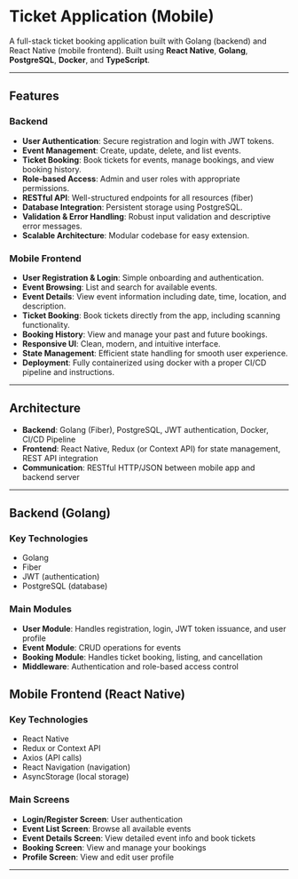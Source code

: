 # Ticket Application (Mobile)



A full-stack ticket booking application built with Golang (backend) and React Native (mobile frontend). Built using **React Native**, **Golang**, **PostgreSQL**, **Docker**, and **TypeScript**. 

---

## Features

### Backend

- **User Authentication**: Secure registration and login with JWT tokens.
- **Event Management**: Create, update, delete, and list events.
- **Ticket Booking**: Book tickets for events, manage bookings, and view booking history.
- **Role-based Access**: Admin and user roles with appropriate permissions.
- **RESTful API**: Well-structured endpoints for all resources (fiber)
- **Database Integration**: Persistent storage using PostgreSQL.
- **Validation & Error Handling**: Robust input validation and descriptive error messages.
- **Scalable Architecture**: Modular codebase for easy extension.

### Mobile Frontend

- **User Registration & Login**: Simple onboarding and authentication.
- **Event Browsing**: List and search for available events.
- **Event Details**: View event information including date, time, location, and description.
- **Ticket Booking**: Book tickets directly from the app, including scanning functionality. 
- **Booking History**: View and manage your past and future bookings.
- **Responsive UI**: Clean, modern, and intuitive interface.
- **State Management**: Efficient state handling for smooth user experience.
- **Deployment**: Fully containerized using docker with a proper CI/CD pipeline and instructions. 

---

## Architecture

- **Backend**: Golang (Fiber), PostgreSQL, JWT authentication, Docker, CI/CD Pipeline
- **Frontend**: React Native, Redux (or Context API) for state management, REST API integration
- **Communication**: RESTful HTTP/JSON between mobile app and backend server

---

## Backend (Golang)

### Key Technologies

- Golang  
- Fiber
- JWT (authentication)  
- PostgreSQL (database)  

### Main Modules

- **User Module**: Handles registration, login, JWT token issuance, and user profile
- **Event Module**: CRUD operations for events
- **Booking Module**: Handles ticket booking, listing, and cancellation
- **Middleware**: Authentication and role-based access control

## Mobile Frontend (React Native)

### Key Technologies

- React Native  
- Redux or Context API  
- Axios (API calls)  
- React Navigation (navigation)  
- AsyncStorage (local storage)  

### Main Screens

- **Login/Register Screen**: User authentication  
- **Event List Screen**: Browse all available events  
- **Event Details Screen**: View detailed event info and book tickets  
- **Booking Screen**: View and manage your bookings  
- **Profile Screen**: View and edit user profile  

--- 